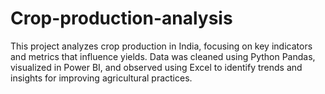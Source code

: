 # Crop-production-analysis
This project analyzes crop production in India, focusing on key indicators and metrics that influence yields. Data was cleaned using Python Pandas, visualized in Power BI, and observed using Excel to identify trends and insights for improving agricultural practices.
